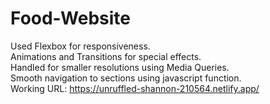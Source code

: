 # Food-Website

Used Flexbox for responsiveness.   
Animations and Transitions for special effects.   
Handled for smaller resolutions using Media Queries.     
Smooth navigation to sections using javascript function.   
Working URL: https://unruffled-shannon-210564.netlify.app/
